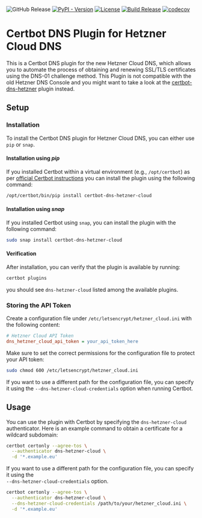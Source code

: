![GitHub Release](https://img.shields.io/github/v/release/rolschewsky/certbot-dns-hetzner-cloud)
[![PyPI - Version](https://img.shields.io/pypi/v/certbot-dns-hetzner-cloud)](https://pypi.org/project/certbot-dns-hetzner-cloud/)
[![License](https://img.shields.io/github/license/rolschewsky/certbot-dns-hetzner-cloud)](https://github.com/rolschewsky/certbot-dns-hetzner-cloud/blob/main/LICENSE.txt)
[![Build Release](https://github.com/rolschewsky/certbot-dns-hetzner-cloud/actions/workflows/build-release.yml/badge.svg)](https://github.com/rolschewsky/certbot-dns-hetzner-cloud/actions/workflows/build-release.yml)
[![codecov](https://codecov.io/gh/rolschewsky/certbot-dns-hetzner-cloud/graph/badge.svg?token=8RDFM8FWDU)](https://codecov.io/gh/rolschewsky/certbot-dns-hetzner-cloud)

# Certbot DNS Plugin for Hetzner Cloud DNS

This is a Certbot DNS plugin for the new Hetzner Cloud DNS, which allows you to automate the process of obtaining and 
renewing SSL/TLS certificates using the DNS-01 challenge method. This Plugin is not compatible with the old Hetzner DNS 
Console and you might want to take a look at the [certbot-dns-hetzner][1] plugin instead.

## Setup
### Installation
To install the Certbot DNS plugin for Hetzner Cloud DNS, you can either use `pip` or `snap`.

#### Installation using *pip*
If you installed Certbot within a virtual environment (e.g., `/opt/certbot`) as per [official Certbot instructions][2] 
you can install the plugin using the following command:
```bash
/opt/certbot/bin/pip install certbot-dns-hetzner-cloud
```

#### Installation using *snap*
If you installed Certbot using `snap`, you can install the plugin with the following command:
```bash
sudo snap install certbot-dns-hetzner-cloud
```
#### Verification

After installation, you can verify that the plugin is available by running:
```bash
certbot plugins
```

you should see `dns-hetzner-cloud` listed among the available plugins.

### Storing the API Token
Create a configuration file under `/etc/letsencrypt/hetzner_cloud.ini` with the following content:
```ini
# Hetzner Cloud API Token
dns_hetzner_cloud_api_token = your_api_token_here
```

Make sure to set the correct permissions for the configuration file to protect your API token:
```bash
sudo chmod 600 /etc/letsencrypt/hetzner_cloud.ini
```

If you want to use a different path for the configuration file, you can specify it using the `--dns-hetzner-cloud-credentials` option when running Certbot.

## Usage
You can use the plugin with Certbot by specifying the `dns-hetzner-cloud` authenticator. 
Here is an example command to obtain a certificate for a wildcard subdomain:
```bash
certbot certonly --agree-tos \
  --authenticator dns-hetzner-cloud \
  -d '*.example.eu'
```

If you want to use a different path for the configuration file, you can specify it using the  
`--dns-hetzner-cloud-credentials` option.
```bash
certbot certonly --agree-tos \
  --authenticator dns-hetzner-cloud \
  --dns-hetzner-cloud-credentials /path/to/your/hetzner_cloud.ini \
  -d '*.example.eu'
```

[1]:https://github.com/ctrlaltcoop/certbot-dns-hetzner
[2]:https://certbot.eff.org/instructions